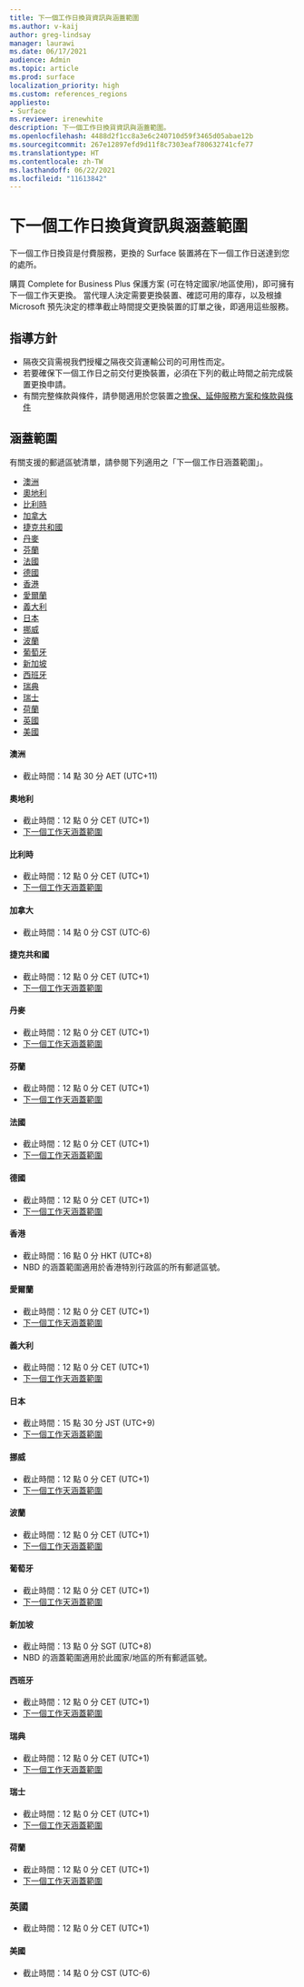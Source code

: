 ```yaml
---
title: 下一個工作日換貨資訊與涵蓋範圍
ms.author: v-kaij
author: greg-lindsay
manager: laurawi
ms.date: 06/17/2021
audience: Admin
ms.topic: article
ms.prod: surface
localization_priority: high
ms.custom: references_regions
appliesto:
- Surface
ms.reviewer: irenewhite
description: 下一個工作日換貨資訊與涵蓋範圍。
ms.openlocfilehash: 4488d2f1cc8a3e6c240710d59f3465d05abae12b
ms.sourcegitcommit: 267e12897efd9d11f8c7303eaf780632741cfe77
ms.translationtype: HT
ms.contentlocale: zh-TW
ms.lasthandoff: 06/22/2021
ms.locfileid: "11613842"
---
```

# <a name="next-business-day-replacement-information--coverage-areas"></a>下一個工作日換貨資訊與涵蓋範圍

下一個工作日換貨是付費服務，更換的 Surface 裝置將在下一個工作日送達到您的處所。 

購買 Complete for Business Plus 保護方案 (可在特定國家/地區使用)，即可擁有下一個工作天更換。 當代理人決定需要更換裝置、確認可用的庫存，以及根據 Microsoft 預先決定的標準截止時間提交更換裝置的訂單之後，即適用這些服務。 

## <a name="guidelines"></a>指導方針

- 隔夜交貨需視我們授權之隔夜交貨運輸公司的可用性而定。
- 若要確保下一個工作日之前交付更換裝置，必須在下列的截止時間之前完成裝置更換申請。
- 有關完整條款與條件，請參閱適用於您裝置之[擔保、延伸服務方案和條款與條件](https://support.microsoft.com/topic/warranties-extended-service-plans-and-terms-conditions-for-your-device-eedf7a23-84a7-1a47-480b-0e10503eedf5)

## <a name="coverage"></a>涵蓋範圍

有關支援的郵遞區號清單，請參閱下列適用之「下一個工作日涵蓋範圍」。 

- [澳洲](#australia)
- [奧地利](#austria)
- [比利時](#belgium)
- [加拿大](#canada)
- [捷克共和國](#czech-republic)
- [丹麥](#denmark)
- [芬蘭](#finland)
- [法國](#france)
- [德國](#germany)
- [香港](#hong-kong)
- [愛爾蘭](#ireland)
- [義大利](#italy)
- [日本](#japan)
- [挪威](#norway)
- [波蘭](#poland)
- [葡萄牙](#portugal)
- [新加坡](#singapore)
- [西班牙](#spain)
- [瑞典](#sweden)
- [瑞士](#switzerland)
- [荷蘭](#the-netherlands)
- [英國](#united-kingdom)
- [美國](#united-states)


#### <a name="australia"></a>澳洲

- 截止時間：14 點 30 分 AET (UTC+11)

#### <a name="austria"></a>奧地利

- 截止時間：12 點 0 分 CET (UTC+1)
- [下一個工作天涵蓋範圍](https://download.microsoft.com/download/5/7/5/575447e3-70c1-468b-a714-22d3cded7a6e/NBD%20Coverage%20-%20Austria%20Post%20Codes%20030321.xlsx)

#### <a name="belgium"></a>比利時

- 截止時間：12 點 0 分 CET (UTC+1)
- [下一個工作天涵蓋範圍](https://download.microsoft.com/download/f/b/9/fb95d99c-1403-4ecf-bbde-0bab2af2c2ce/NBD%20Coverage%20-%20Belgium%20Post%20Codes%20030321.xlsx)

#### <a name="canada"></a>加拿大

- 截止時間：14 點 0 分 CST (UTC-6)

#### <a name="czech-republic"></a>捷克共和國

- 截止時間：12 點 0 分 CET (UTC+1)
- [下一個工作天涵蓋範圍](https://download.microsoft.com/download/9/2/6/926014cb-38b2-4270-b841-d3dc56f6e341/NBD%20Coverage%20-%20Czech%20Republic%20Post%20Codes%20042821.xlsx)

#### <a name="denmark"></a>丹麥 

- 截止時間：12 點 0 分 CET (UTC+1) 
- [下一個工作天涵蓋範圍](https://download.microsoft.com/download/9/e/6/9e6b4db6-b9f6-412e-a296-a10b5bc6e591/NBD%20Coverage%20-%20Denmark%20Post%20Codes%20030321.xlsx)

#### <a name="finland"></a>芬蘭

- 截止時間：12 點 0 分 CET (UTC+1)
- [下一個工作天涵蓋範圍](https://download.microsoft.com/download/b/d/d/bddd01a3-6f8e-4bd2-9549-4dbf0a5aee86/NBD%20Coverage%20-%20Finland%20Post%20Codes%20030321.xlsx)

#### <a name="france"></a>法國

- 截止時間：12 點 0 分 CET (UTC+1)
- [下一個工作天涵蓋範圍](https://download.microsoft.com/download/7/b/0/7b0fa1bb-4c75-474a-83be-6d55e0fa719f/NBD%20Coverage%20-%20France%20Postal%20Codes%20042821.xlsx)

#### <a name="germany"></a>德國

- 截止時間：12 點 0 分 CET (UTC+1)
- [下一個工作天涵蓋範圍](https://download.microsoft.com/download/d/4/f/d4f6c11f-ada2-4400-b502-2e722644427b/NBD%20Coverage%20-%20Germany%20Post%20Codes%20042821.xlsx)

#### <a name="hong-kong"></a>香港

- 截止時間：16 點 0 分 HKT (UTC+8) 
- NBD 的涵蓋範圍適用於香港特別行政區的所有郵遞區號。

#### <a name="ireland"></a>愛爾蘭

- 截止時間：12 點 0 分 CET (UTC+1)
- [下一個工作天涵蓋範圍](https://download.microsoft.com/download/d/6/f/d6f05276-3657-49d3-8871-a2e445b686ef/NBD%20Coverage%20-%20Ireland%20Post%20Codes%20030321.xlsx)

#### <a name="italy"></a>義大利

- 截止時間：12 點 0 分 CET (UTC+1)
- [下一個工作天涵蓋範圍](https://download.microsoft.com/download/6/9/a/69a57c96-f4ce-4f93-a99a-2469ed737351/NBD%20Coverage%20-%20Italy%20Post%20Codes%20030321.xlsx)

#### <a name="japan"></a>日本

- 截止時間：15 點 30 分 JST (UTC+9)
- [下一個工作天涵蓋範圍](https://download.microsoft.com/download/c/7/8/c781a035-19f7-4563-9dd9-e8c5f3713342/NBD%20Coverage%20-%20Japan%20Post%20Codes%20060121.xlsx)

#### <a name="norway"></a>挪威

- 截止時間：12 點 0 分 CET (UTC+1)
- [下一個工作天涵蓋範圍](https://download.microsoft.com/download/2/8/0/2803e50f-b7fb-431a-9eb9-efba7fb32260/NBD%20Coverage%20-%20Norway%20Post%20Codes%20032521.xlsx)

#### <a name="poland"></a>波蘭

- 截止時間：12 點 0 分 CET (UTC+1)
- [下一個工作天涵蓋範圍](https://download.microsoft.com/download/f/e/8/fe8b9b43-5f72-4cf1-971d-78dd46f8ea1c/NBD%20Coverage%20-%20Poland%20Post%20Codes%20042821.xlsx
)

#### <a name="portugal"></a>葡萄牙

- 截止時間：12 點 0 分 CET (UTC+1)
- [下一個工作天涵蓋範圍](https://download.microsoft.com/download/5/1/4/5146ceeb-651c-4b10-afeb-ea1abb733e33/NBD%20Coverage%20-%20Portugal%20Post%20Codes%20030321.xlsx)

#### <a name="singapore"></a>新加坡

- 截止時間：13 點 0 分 SGT (UTC+8)
- NBD 的涵蓋範圍適用於此國家/地區的所有郵遞區號。

#### <a name="spain"></a>西班牙

- 截止時間：12 點 0 分 CET (UTC+1)
- [下一個工作天涵蓋範圍](https://download.microsoft.com/download/6/1/d/61da1e35-e17e-4a67-ab81-27cf7a21f91b/NBD%20Coverage-%20Spain%20Post%20Codes%20030321.xlsx)

#### <a name="sweden"></a>瑞典

- 截止時間：12 點 0 分 CET (UTC+1)
- [下一個工作天涵蓋範圍](https://download.microsoft.com/download/3/c/8/3c8a0591-2ee9-4742-835f-86b8c79b986f/NBD%20Coverage%20-%20Sweden%20Post%20Codes%20030321.xlsx)

#### <a name="switzerland"></a>瑞士

- 截止時間：12 點 0 分 CET (UTC+1)
- [下一個工作天涵蓋範圍](https://download.microsoft.com/download/e/6/9/e69789ca-4617-4b23-afb2-09529f320de3/NBD%20Coverage%20-%20Switzerland%20Post%20Codes%20030321%20update.xlsx)

#### <a name="the-netherlands"></a>荷蘭

- 截止時間：12 點 0 分 CET (UTC+1)
- [下一個工作天涵蓋範圍](https://download.microsoft.com/download/6/3/f/63f2ff4c-3b8f-465e-9498-0878f7ba70f3/NBD%20Coverage%20-%20Netherlands%20Post%20Codes%20042821.xlsx)

### <a name="united-kingdom"></a>英國

- 截止時間：12 點 0 分 CET (UTC+1)

#### <a name="united-states"></a>美國 

- 截止時間：14 點 0 分 CST (UTC-6)
